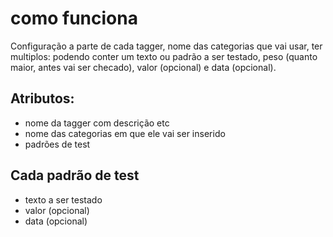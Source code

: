 # como funciona
Configuração a parte de cada tagger, nome das categorias que vai usar, ter multiplos: podendo conter um texto ou padrão a ser testado, peso (quanto maior, antes vai ser checado), valor (opcional) e data (opcional).  

## Atributos:
* nome da tagger com descrição etc
* nome das categorias em que ele vai ser inserido
* padrões de test

## Cada padrão de test
* texto a ser testado
* valor (opcional)
* data (opcional)


